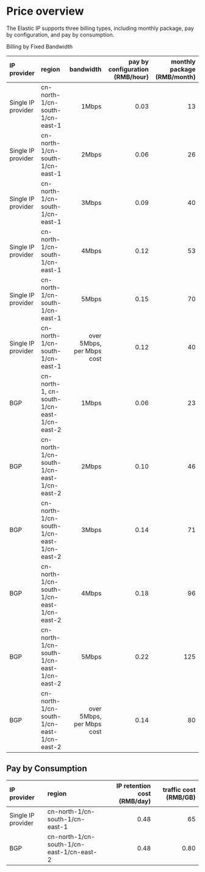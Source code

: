 # Price overview

The Elastic IP supports three billing types, including monthly package, pay by configuration, and pay by consumption.

Billing by Fixed Bandwidth

IP provider	| region	| bandwidth	| pay by configuration (RMB/hour)	 |monthly package (RMB/month) |
:---|:--- |---: |---: |---: |
Single IP provider	| cn-north-1/cn-south-1/cn-east-1 | 1Mbps | 0.03	| 13	|
Single IP provider	| cn-north-1/cn-south-1/cn-east-1 | 2Mbps | 0.06	| 26	|
Single IP provider	| cn-north-1/cn-south-1/cn-east-1 | 3Mbps | 0.09	| 40	|
Single IP provider	| cn-north-1/cn-south-1/cn-east-1 | 4Mbps | 0.12	| 53	|
Single IP provider	| cn-north-1/cn-south-1/cn-east-1 | 5Mbps | 0.15	| 70	|
Single IP provider	| cn-north-1/cn-south-1/cn-east-1 | over 5Mbps, per Mbps cost | 0.12	| 40	|
BGP	| cn-north-1, cn-south-1/cn-east-1/cn-east-2 | 1Mbps | 0.06	| 23	|
BGP	| cn-north-1/cn-south-1/cn-east-1/cn-east-2 | 2Mbps | 0.10	| 46	|
BGP| cn-north-1/cn-south-1/cn-east-1/cn-east-2 | 3Mbps | 0.14	| 71	|
BGP	| cn-north-1/cn-south-1/cn-east-1/cn-east-2 | 4Mbps | 0.18	| 96	|
BGP	| cn-north-1/cn-south-1/cn-east-1/cn-east-2 | 5Mbps | 0.22	| 125	|
BGP	| cn-north-1/cn-south-1/cn-east-1/cn-east-2 | over 5Mbps, per Mbps cost | 0.14| 80	|
 


## Pay by Consumption

IP provider	| region	| IP retention cost (RMB/day)	 | traffic cost (RMB/GB) |
:---|:--- |---: |---: |
Single IP provider	| cn-north-1/cn-south-1/cn-east-1 | 0.48| 65	|
BGP	| cn-north-1/cn-south-1/cn-east-1/cn-east-2 | 0.48 | 0.80	|
